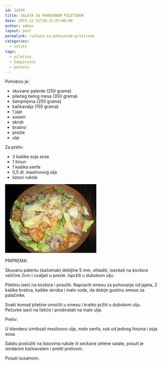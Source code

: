 ```yaml
---
id: 12970
title: SALATA SA POHOVANOM PILETINOM
date: 2019-12-31T20:15:07+00:00
author: admin
layout: post
permalink: /salata-sa-pohovanom-piletinom
categories:
  - salate  
tags:
  - piletina
  - šampinjoni
  - palenta
---
```

Potrebno je:

* skuvane palente (250 grama)
* pilećeg belog mesa (350 grama)
* šampinjona (250 grama)
* kačkavalja (150 grama)
* 1 jaje
* susam
* skrob
* brašno
* prezle
* ulje

Za preliv:

* 3 kašike soja sosa
* 1 limun
* 1 kašika senfa
* 0,5 dl. maslinovog ulja
* listovi rukole

<img class="alignnone size-medium wp-image-6224" src="/wp-content/uploads/2019/12/salata.jpg" alt="Salata" width="300" height="225">

PRIPREMA:

Skuvanu palentu (kačamak) debljine 5 mm, ohladiti, iseckati na kockice veličine 2cm i uvaljati u prezle. Ispržiti u dubokom ulju.

Piletinu iseći na kockice i posoliti. Napraviti smesu za
pohovanje od jajeta, 2 kašike brašna, kašike skroba i malo vode, da dobije gustinu smese za palačinke.

Svaki komad piletine umočiti u smesu i kratko pržiti u dubokom ulju.
Pečurke iseći na listiće i prodinstati na malo ulja.

Preliv: 

U blenderu izmiksati maslinovo ulje, malo senfa, sok
od jednog limuna i soja sosa.

Salatu poslužiti na listovima rukole ili seckane zelene salate, posuti je rendanim kačkavalem i preliti prelivom.

Posuti susamom.
